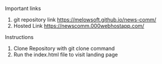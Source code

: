Important links

1. git repository link https://melowsoft.github.io/news-comm/
2. Hosted Link https://newscomm.000webhostapp.com/

Instructions

1. Clone Repository with git clone command
2. Run the index.html file to visit landing page